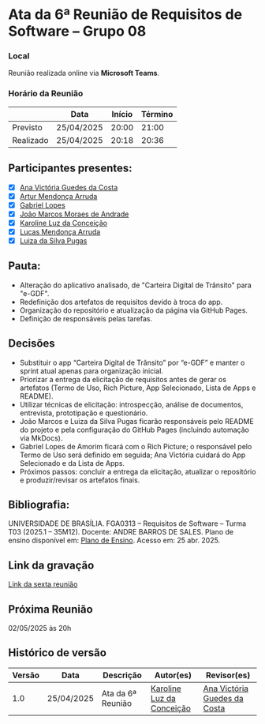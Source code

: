 # Ata da 6ª Reunião de Requisitos de Software – Grupo 08

### Local
Reunião realizada online via **Microsoft Teams**.

### Horário da Reunião
|          | Data       | Início| Término |
|----------|------------|-------|---------|
| Previsto | 25/04/2025 | 20:00 | 21:00   |
| Realizado| 25/04/2025 | 20:18 | 20:36  |

## Participantes presentes:
- [x] [Ana Victória Guedes da Costa](https://github.com/navicg)
- [x] [Artur Mendonça Arruda](https://github.com/ArtyMend07)
- [x] [Gabriel Lopes](https://github.com/BrzGab)
- [x] [João Marcos Moraes de Andrade](https://github.com/JJOAOMARCOSS)
- [x] [Karoline Luz da Conceição](https://github.com/KarolineLuz)
- [x] [Lucas Mendonça Arruda](https://github.com/lucasarruda9)
- [x] [Luiza da Silva Pugas](https://github.com/Luizaxx)

## Pauta:

- Alteração do aplicativo analisado, de "Carteira Digital de Trânsito" para "e-GDF".
- Redefinição dos artefatos de requisitos devido à troca do app.
- Organização do repositório e atualização da página via GitHub Pages.
- Definição de responsáveis pelas tarefas.


## Decisões

- Substituir o app “Carteira Digital de Trânsito” por “e-GDF” e manter o sprint atual apenas para organização inicial.  
- Priorizar a entrega da elicitação de requisitos antes de gerar os artefatos (Termo de Uso, Rich Picture, App Selecionado, Lista de Apps e README).  
- Utilizar técnicas de elicitação: introspecção, análise de documentos, entrevista, prototipação e questionário.  
- João Marcos e Luiza da Silva Pugas ficarão responsáveis pelo README do projeto e pela configuração do GitHub Pages (incluindo automação via MkDocs).  
- Gabriel Lopes de Amorim ficará com o Rich Picture; o responsável pelo Termo de Uso será definido em seguida; Ana Victória cuidará do App Selecionado e da Lista de Apps.  
- Próximos passos: concluir a entrega da elicitação, atualizar o repositório e produzir/revisar os artefatos finais.  


## Bibliografia:

UNIVERSIDADE DE BRASÍLIA. FGA0313 – Requisitos de Software – Turma T03 (2025.1 – 35M12). Docente: ANDRE BARROS DE SALES. Plano de ensino disponível em: [Plano de Ensino](https://aprender3.unb.br/pluginfile.php/3095981/mod_resource/content/60/FGA0303-T03v2.pdf). Acesso em: 25 abr. 2025.

## Link da gravação
[Link da sexta reunião](https://youtu.be/5b8SrFMpjB8)

## Próxima Reunião
02/05/2025 às 20h

## Histórico de versão
| Versão | Data | Descrição | Autor(es) | Revisor(es) |
|--------|------|-----------|-----------|-------------|
| 1.0 | 25/04/2025 | Ata da 6ª Reunião | [Karoline Luz da Conceição](https://github.com/KarolineLuz)| [Ana Victória Guedes da Costa](https://github.com/navicg) | 